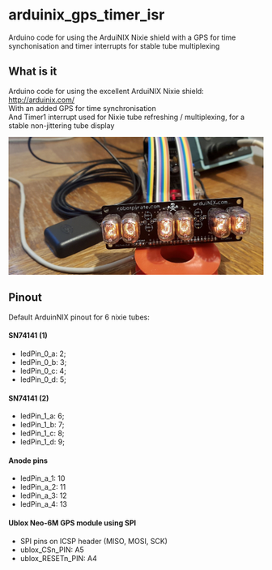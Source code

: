 # arduinix_gps_timer_isr
Arduino code for using the ArduiNIX Nixie shield with a GPS for time synchonisation and timer interrupts for stable tube multiplexing

## What is it
Arduino code for using the excellent ArduiNIX Nixie shield: http://arduinix.com/  
With an added GPS for time synchronisation  
And Timer1 interrupt used for Nixie tube refreshing / multiplexing, for a stable non-jittering tube display

![arduiNIX image](/img/arduinix.jpg?raw=true "arduiNIX")

## Pinout
Default ArduinNIX pinout for 6 nixie tubes:
#### SN74141 (1)
- ledPin_0_a: 2;
- ledPin_0_b: 3;
- ledPin_0_c: 4;
- ledPin_0_d: 5;

#### SN74141 (2)
- ledPin_1_a: 6;
- ledPin_1_b: 7;
- ledPin_1_c: 8;
- ledPin_1_d: 9;

#### Anode pins
- ledPin_a_1: 10
- ledPin_a_2: 11
- ledPin_a_3: 12
- ledPin_a_4: 13

#### Ublox Neo-6M GPS module using SPI 
- SPI pins on ICSP header (MISO, MOSI, SCK)
- ublox_CSn_PIN: A5
- ublox_RESETn_PIN: A4

